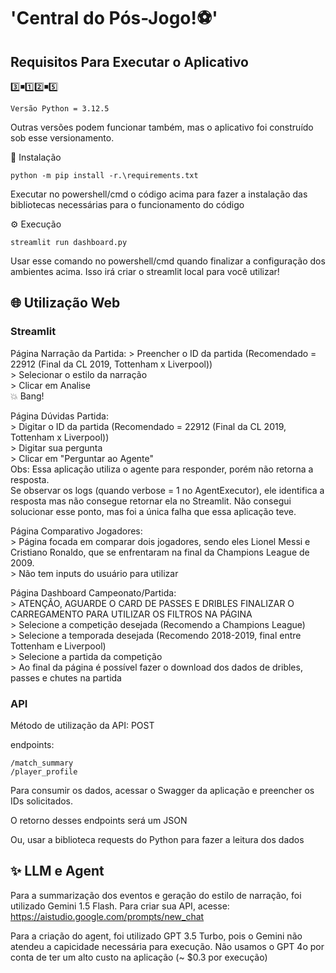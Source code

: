 # 'Central do Pós-Jogo!⚽'

## Requisitos Para Executar o Aplicativo

3️⃣◾1️⃣2️⃣◾5️⃣
```
Versão Python = 3.12.5
```

Outras versões podem funcionar também, mas o aplicativo foi construído sob esse versionamento.

🔧 Instalação
```
python -m pip install -r.\requirements.txt
```

Executar no powershell/cmd o código acima para fazer a instalação das bibliotecas necessárias para o funcionamento do código

⚙ Execução
```
streamlit run dashboard.py
```
Usar esse comando no powershell/cmd quando finalizar a configuração dos ambientes acima. Isso irá criar o streamlit local para você utilizar!

## 🌐 Utilização Web
### Streamlit

Página Narração da Partida:
    > Preencher o ID da partida (Recomendado = 22912 (Final da CL 2019, Tottenham x Liverpool)) <br/>
    > Selecionar o estilo da narração <br/>
    > Clicar em Analise <br/>
    💥 Bang! <br/>

Página Dúvidas Partida: <br/>
    > Digitar o ID da partida (Recomendado = 22912 (Final da CL 2019, Tottenham x Liverpool)) <br/>
    > Digitar sua pergunta <br/>
    > Clicar em "Perguntar ao Agente" <br/>
    Obs: Essa aplicação utiliza o agente para responder, porém não retorna a resposta. <br/>
    Se observar os logs (quando verbose = 1 no AgentExecutor), ele identifica a resposta mas não consegue retornar ela no Streamlit. Não consegui solucionar esse ponto, mas foi a única falha que essa aplicação teve. <br/>

Página Comparativo Jogadores: <br/>
    > Página focada em comparar dois jogadores, sendo eles Lionel Messi e Cristiano Ronaldo, que se enfrentaram na final da Champions League de 2009. <br/>
    > Não tem inputs do usuário para utilizar <br/>

Página Dashboard Campeonato/Partida: <br/>
    > ATENÇÃO, AGUARDE O CARD DE PASSES E DRIBLES FINALIZAR O CARREGAMENTO PARA UTILIZAR OS FILTROS NA PÁGINA <br/>
    > Selecione a competição desejada (Recomendo a Champions League) <br/>
    > Selecione a temporada desejada (Recomendo 2018-2019, final entre Tottenham e Liverpool) <br/>
    > Selecione a partida da competição <br/>
    > Ao final da página é possível fazer o download dos dados de dribles, passes e chutes na partida <br/>

### API

Método de utilização da API: POST

endpoints: 

```
/match_summary
/player_profile
```

Para consumir os dados, acessar o Swagger da aplicação e preencher os IDs solicitados.

O retorno desses endpoints será um JSON

Ou, usar a biblioteca requests do Python para fazer a leitura dos dados

## ✨ LLM e Agent
Para a summarização dos eventos e geração do estilo de narração, foi utilizado Gemini 1.5 Flash.
Para criar sua API, acesse: https://aistudio.google.com/prompts/new_chat

Para a criação do agent, foi utilizado GPT 3.5 Turbo, pois o Gemini não atendeu a capicidade necessária para execução. Não usamos o GPT 4o por conta de ter um alto custo na aplicação (~ $0.3 por execução)